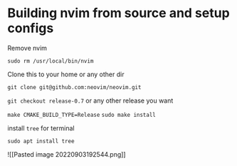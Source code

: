 # Building nvim from source and setup configs

Remove nvim

`sudo rm /usr/local/bin/nvim`

Clone this to your home or any other dir

`git clone git@github.com:neovim/neovim.git`

`git checkout release-0.7` or any other release you want

`make CMAKE_BUILD_TYPE=Release`
`sudo make install`

install `tree` for terminal

`sudo apt install tree`

![[Pasted image 20220903192544.png]]